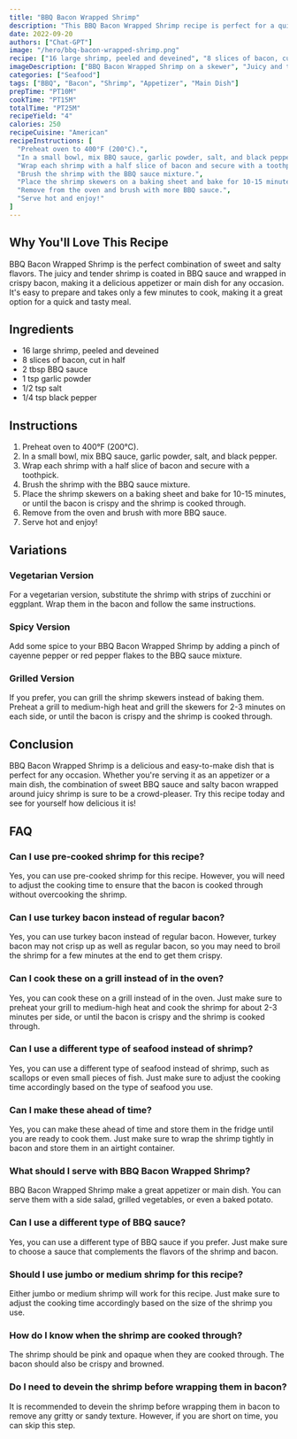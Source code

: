 ```yaml
---
title: "BBQ Bacon Wrapped Shrimp"
description: "This BBQ Bacon Wrapped Shrimp recipe is perfect for a quick and easy appetizer or a main dish. The combination of sweet BBQ sauce and salty bacon wrapped around juicy shrimp is sure to be a crowd-pleaser."
date: 2022-09-20
authors: ["Chat-GPT"]
image: "/hero/bbq-bacon-wrapped-shrimp.png"
recipe: ["16 large shrimp, peeled and deveined", "8 slices of bacon, cut in half", "2 tbsp BBQ sauce", "1 tsp garlic powder", "1/2 tsp salt", "1/4 tsp black pepper"]
imageDescription: ["BBQ Bacon Wrapped Shrimp on a skewer", "Juicy and tender shrimp coated in BBQ sauce and wrapped in crispy bacon", "Perfectly cooked shrimp with a caramelized glaze", "A delicious appetizer or main dish for any occasion"]
categories: ["Seafood"]
tags: ["BBQ", "Bacon", "Shrimp", "Appetizer", "Main Dish"]
prepTime: "PT10M"
cookTime: "PT15M"
totalTime: "PT25M"
recipeYield: "4"
calories: 250
recipeCuisine: "American"
recipeInstructions: [
  "Preheat oven to 400°F (200°C).",
  "In a small bowl, mix BBQ sauce, garlic powder, salt, and black pepper.",
  "Wrap each shrimp with a half slice of bacon and secure with a toothpick.",
  "Brush the shrimp with the BBQ sauce mixture.",
  "Place the shrimp skewers on a baking sheet and bake for 10-15 minutes, or until the bacon is crispy and the shrimp is cooked through.",
  "Remove from the oven and brush with more BBQ sauce.",
  "Serve hot and enjoy!"
]
---
```


## Why You'll Love This Recipe

BBQ Bacon Wrapped Shrimp is the perfect combination of sweet and salty flavors. The juicy and tender shrimp is coated in BBQ sauce and wrapped in crispy bacon, making it a delicious appetizer or main dish for any occasion. It's easy to prepare and takes only a few minutes to cook, making it a great option for a quick and tasty meal.

## Ingredients

- 16 large shrimp, peeled and deveined
- 8 slices of bacon, cut in half
- 2 tbsp BBQ sauce
- 1 tsp garlic powder
- 1/2 tsp salt
- 1/4 tsp black pepper

## Instructions

1. Preheat oven to 400°F (200°C).
2. In a small bowl, mix BBQ sauce, garlic powder, salt, and black pepper.
3. Wrap each shrimp with a half slice of bacon and secure with a toothpick.
4. Brush the shrimp with the BBQ sauce mixture.
5. Place the shrimp skewers on a baking sheet and bake for 10-15 minutes, or until the bacon is crispy and the shrimp is cooked through.
6. Remove from the oven and brush with more BBQ sauce.
7. Serve hot and enjoy!

## Variations

### Vegetarian Version

For a vegetarian version, substitute the shrimp with strips of zucchini or eggplant. Wrap them in the bacon and follow the same instructions.

### Spicy Version

Add some spice to your BBQ Bacon Wrapped Shrimp by adding a pinch of cayenne pepper or red pepper flakes to the BBQ sauce mixture.

### Grilled Version

If you prefer, you can grill the shrimp skewers instead of baking them. Preheat a grill to medium-high heat and grill the skewers for 2-3 minutes on each side, or until the bacon is crispy and the shrimp is cooked through.

## Conclusion

BBQ Bacon Wrapped Shrimp is a delicious and easy-to-make dish that is perfect for any occasion. Whether you're serving it as an appetizer or a main dish, the combination of sweet BBQ sauce and salty bacon wrapped around juicy shrimp is sure to be a crowd-pleaser. Try this recipe today and see for yourself how delicious it is!

## FAQ

### Can I use pre-cooked shrimp for this recipe?

Yes, you can use pre-cooked shrimp for this recipe. However, you will need to adjust the cooking time to ensure that the bacon is cooked through without overcooking the shrimp.

### Can I use turkey bacon instead of regular bacon?

Yes, you can use turkey bacon instead of regular bacon. However, turkey bacon may not crisp up as well as regular bacon, so you may need to broil the shrimp for a few minutes at the end to get them crispy.

### Can I cook these on a grill instead of in the oven?

Yes, you can cook these on a grill instead of in the oven. Just make sure to preheat your grill to medium-high heat and cook the shrimp for about 2-3 minutes per side, or until the bacon is crispy and the shrimp is cooked through.

### Can I use a different type of seafood instead of shrimp?

Yes, you can use a different type of seafood instead of shrimp, such as scallops or even small pieces of fish. Just make sure to adjust the cooking time accordingly based on the type of seafood you use.

### Can I make these ahead of time?

Yes, you can make these ahead of time and store them in the fridge until you are ready to cook them. Just make sure to wrap the shrimp tightly in bacon and store them in an airtight container.

### What should I serve with BBQ Bacon Wrapped Shrimp?

BBQ Bacon Wrapped Shrimp make a great appetizer or main dish. You can serve them with a side salad, grilled vegetables, or even a baked potato.

### Can I use a different type of BBQ sauce?

Yes, you can use a different type of BBQ sauce if you prefer. Just make sure to choose a sauce that complements the flavors of the shrimp and bacon.

### Should I use jumbo or medium shrimp for this recipe?

Either jumbo or medium shrimp will work for this recipe. Just make sure to adjust the cooking time accordingly based on the size of the shrimp you use.

### How do I know when the shrimp are cooked through?

The shrimp should be pink and opaque when they are cooked through. The bacon should also be crispy and browned.

### Do I need to devein the shrimp before wrapping them in bacon?

It is recommended to devein the shrimp before wrapping them in bacon to remove any gritty or sandy texture. However, if you are short on time, you can skip this step.